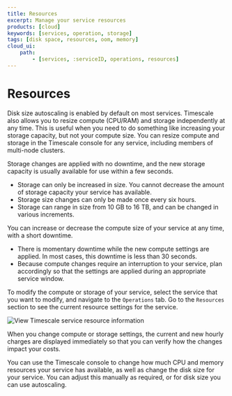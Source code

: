 ```yaml
---
title: Resources
excerpt: Manage your service resources
products: [cloud]
keywords: [services, operation, storage]
tags: [disk space, resources, oom, memory]
cloud_ui:
    path:
        - [services, :serviceID, operations, resources]
---
```


# Resources

Disk size autoscaling is enabled by default on most services. Timescale
also allows you to resize compute (CPU/RAM) and storage independently at any
time. This is useful when you need to do something like increasing your storage
capacity, but not your compute size. You can resize compute and storage in the
Timescale console for any service, including members of multi-node
clusters.

Storage changes are applied with no downtime, and the new storage capacity is
usually available for use within a few seconds.

*   Storage can only be increased in size. You cannot decrease the amount of
    storage capacity your service has available.
*   Storage size changes can only be made once every six hours.
*   Storage can range in size from 10&nbsp;GB to 16&nbsp;TB,
     and can be changed in various increments.

You can increase or decrease the compute size of your service at any time, with
a short downtime.

*   There is momentary downtime while the new compute settings are applied.
    In most cases, this downtime is less than 30 seconds.
*   Because compute changes require an interruption to your service, plan
    accordingly so that the settings are applied during an appropriate service
    window.

To modify the compute or storage of your service, select the service that you
want to modify, and navigate to the `Operations` tab. Go to the `Resources`
section to see the current resource settings for the service.

<img class="main-content__illustration" src="https://s3.amazonaws.com/assets.timescale.com/docs/images/tsc-resources-unchanged.png" alt="View Timescale service resource information"/>

When you change compute or storage settings, the current and new hourly charges
are displayed immediately so that you can verify how the changes impact your
costs.

You can use the Timescale console to change how much CPU and memory
resources your service has available, as well as change the disk size for your
service. You can adjust this manually as required, or for disk size you can use autoscaling.
